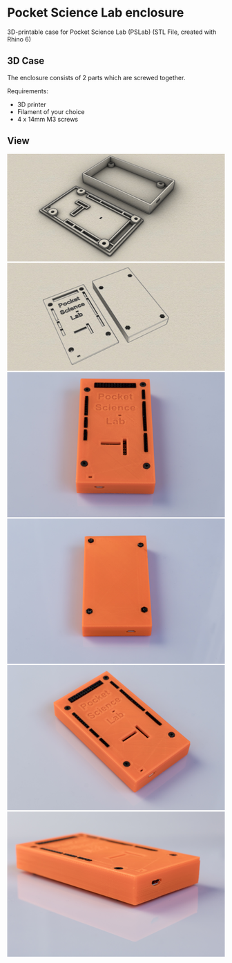 # Pocket Science Lab enclosure
3D-printable case for Pocket Science Lab (PSLab) (STL File, created with Rhino 6) 

## 3D Case

The enclosure consists of 2 parts which are screwed together. 

Requirements:
* 3D printer 
* Filament of your choice
* 4 x 14mm M3 screws

## View
![Example Case](iso.jpg)
![Example Case](outside.jpg)
![Example Case](20190724-DSC03842.jpg)
![Example Case](20190724-DSC03841.jpg)
![Example Case](20190724-DSC03843.jpg)
![Example Case](20190724-DSC03844.jpg)

